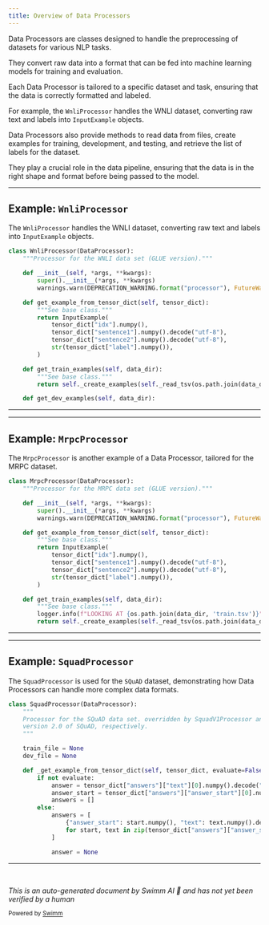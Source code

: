 ```yaml
---
title: Overview of Data Processors
---
```

Data Processors are classes designed to handle the preprocessing of datasets for various NLP tasks.

They convert raw data into a format that can be fed into machine learning models for training and evaluation.

Each Data Processor is tailored to a specific dataset and task, ensuring that the data is correctly formatted and labeled.

For example, the <SwmToken path="src/transformers/data/processors/glue.py" pos="562:2:2" line-data="class WnliProcessor(DataProcessor):">`WnliProcessor`</SwmToken> handles the WNLI dataset, converting raw text and labels into <SwmToken path="src/transformers/data/processors/glue.py" pos="179:3:3" line-data="        return InputExample(">`InputExample`</SwmToken> objects.

Data Processors also provide methods to read data from files, create examples for training, development, and testing, and retrieve the list of labels for the dataset.

They play a crucial role in the data pipeline, ensuring that the data is in the right shape and format before being passed to the model.

<SwmSnippet path="/src/transformers/data/processors/glue.py" line="562">

---

## Example: <SwmToken path="src/transformers/data/processors/glue.py" pos="562:2:2" line-data="class WnliProcessor(DataProcessor):">`WnliProcessor`</SwmToken>

The <SwmToken path="src/transformers/data/processors/glue.py" pos="562:2:2" line-data="class WnliProcessor(DataProcessor):">`WnliProcessor`</SwmToken> handles the WNLI dataset, converting raw text and labels into <SwmToken path="src/transformers/data/processors/glue.py" pos="571:3:3" line-data="        return InputExample(">`InputExample`</SwmToken> objects.

```python
class WnliProcessor(DataProcessor):
    """Processor for the WNLI data set (GLUE version)."""

    def __init__(self, *args, **kwargs):
        super().__init__(*args, **kwargs)
        warnings.warn(DEPRECATION_WARNING.format("processor"), FutureWarning)

    def get_example_from_tensor_dict(self, tensor_dict):
        """See base class."""
        return InputExample(
            tensor_dict["idx"].numpy(),
            tensor_dict["sentence1"].numpy().decode("utf-8"),
            tensor_dict["sentence2"].numpy().decode("utf-8"),
            str(tensor_dict["label"].numpy()),
        )

    def get_train_examples(self, data_dir):
        """See base class."""
        return self._create_examples(self._read_tsv(os.path.join(data_dir, "train.tsv")), "train")

    def get_dev_examples(self, data_dir):
```

---

</SwmSnippet>

<SwmSnippet path="/src/transformers/data/processors/glue.py" line="170">

---

## Example: <SwmToken path="src/transformers/data/processors/glue.py" pos="170:2:2" line-data="class MrpcProcessor(DataProcessor):">`MrpcProcessor`</SwmToken>

The <SwmToken path="src/transformers/data/processors/glue.py" pos="170:2:2" line-data="class MrpcProcessor(DataProcessor):">`MrpcProcessor`</SwmToken> is another example of a Data Processor, tailored for the MRPC dataset.

```python
class MrpcProcessor(DataProcessor):
    """Processor for the MRPC data set (GLUE version)."""

    def __init__(self, *args, **kwargs):
        super().__init__(*args, **kwargs)
        warnings.warn(DEPRECATION_WARNING.format("processor"), FutureWarning)

    def get_example_from_tensor_dict(self, tensor_dict):
        """See base class."""
        return InputExample(
            tensor_dict["idx"].numpy(),
            tensor_dict["sentence1"].numpy().decode("utf-8"),
            tensor_dict["sentence2"].numpy().decode("utf-8"),
            str(tensor_dict["label"].numpy()),
        )

    def get_train_examples(self, data_dir):
        """See base class."""
        logger.info(f"LOOKING AT {os.path.join(data_dir, 'train.tsv')}")
        return self._create_examples(self._read_tsv(os.path.join(data_dir, "train.tsv")), "train")

```

---

</SwmSnippet>

<SwmSnippet path="/src/transformers/data/processors/squad.py" line="542">

---

## Example: <SwmToken path="src/transformers/data/processors/squad.py" pos="542:2:2" line-data="class SquadProcessor(DataProcessor):">`SquadProcessor`</SwmToken>

The <SwmToken path="src/transformers/data/processors/squad.py" pos="542:2:2" line-data="class SquadProcessor(DataProcessor):">`SquadProcessor`</SwmToken> is used for the <SwmToken path="src/transformers/data/processors/squad.py" pos="544:7:7" line-data="    Processor for the SQuAD data set. overridden by SquadV1Processor and SquadV2Processor, used by the version 1.1 and">`SQuAD`</SwmToken> dataset, demonstrating how Data Processors can handle more complex data formats.

```python
class SquadProcessor(DataProcessor):
    """
    Processor for the SQuAD data set. overridden by SquadV1Processor and SquadV2Processor, used by the version 1.1 and
    version 2.0 of SQuAD, respectively.
    """

    train_file = None
    dev_file = None

    def _get_example_from_tensor_dict(self, tensor_dict, evaluate=False):
        if not evaluate:
            answer = tensor_dict["answers"]["text"][0].numpy().decode("utf-8")
            answer_start = tensor_dict["answers"]["answer_start"][0].numpy()
            answers = []
        else:
            answers = [
                {"answer_start": start.numpy(), "text": text.numpy().decode("utf-8")}
                for start, text in zip(tensor_dict["answers"]["answer_start"], tensor_dict["answers"]["text"])
            ]

            answer = None
```

---

</SwmSnippet>

&nbsp;

*This is an auto-generated document by Swimm AI 🌊 and has not yet been verified by a human*

<SwmMeta version="3.0.0" repo-id="Z2l0aHViJTNBJTNBdHJhbnNmb3JtZXJzJTNBJTNBc2h1anV1dQ==" repo-name="transformers"><sup>Powered by [Swimm](/)</sup></SwmMeta>
